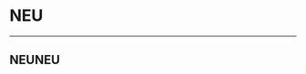 <!-- .slide: data-state="layout-title" data-transition="zoom" class="bg-dark"-->

# NEU

---

<!-- .slide: data-state="layout-title" data-transition="zoom" class="bg-dark"-->

## NEUNEU

